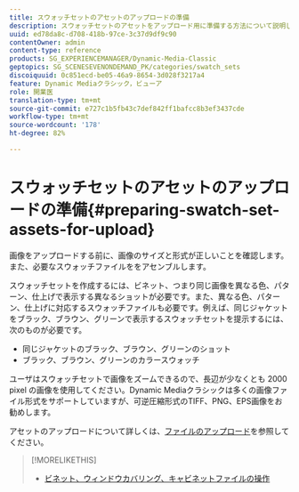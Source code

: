 ```yaml
---
title: スウォッチセットのアセットのアップロードの準備
description: スウォッチセットのアセットをアップロード用に準備する方法について説明します。
uuid: ed78da8c-d708-418b-97ce-3c37d9df9c90
contentOwner: admin
content-type: reference
products: SG_EXPERIENCEMANAGER/Dynamic-Media-Classic
geptopics: SG_SCENESEVENONDEMAND_PK/categories/swatch_sets
discoiquuid: 0c851ecd-be05-46a9-8654-3d028f3217a4
feature: Dynamic Mediaクラシック，ビューア
role: 開業医
translation-type: tm+mt
source-git-commit: e727c1b5fb43c7def842ff1bafcc8b3ef3437cde
workflow-type: tm+mt
source-wordcount: '178'
ht-degree: 82%

---
```



# スウォッチセットのアセットのアップロードの準備{#preparing-swatch-set-assets-for-upload}

画像をアップロードする前に、画像のサイズと形式が正しいことを確認します。また、必要なスウォッチファイルををアセンブルします。

スウォッチセットを作成するには、ビネット、つまり同じ画像を異なる色、パターン、仕上げで表示する異なるショットが必要です。また、異なる色、パターン、仕上げに対応するスウォッチファイルも必要です。例えば、同じジャケットをブラック、ブラウン、グリーンで表示するスウォッチセットを提示するには、次のものが必要です。

* 同じジャケットのブラック、ブラウン、グリーンのショット
* ブラック、ブラウン、グリーンのカラースウォッチ

ユーザはスウォッチセットで画像をズームできるので、長辺が少なくとも 2000 pixel の画像を使用してください。Dynamic Mediaクラシックは多くの画像ファイル形式をサポートしていますが、可逆圧縮形式のTIFF、PNG、EPS画像をお勧めします。

アセットのアップロードについて詳しくは、[ファイルのアップロード](uploading-files.md#uploading_files)を参照してください。

>[!MORELIKETHIS]
>
>* [ビネット、ウィンドウカバリング、キャビネットファイルの操作](vignette-window-covering-cabinet-files.md#working_with_vignette_window_covering_and_cabinet_files)

